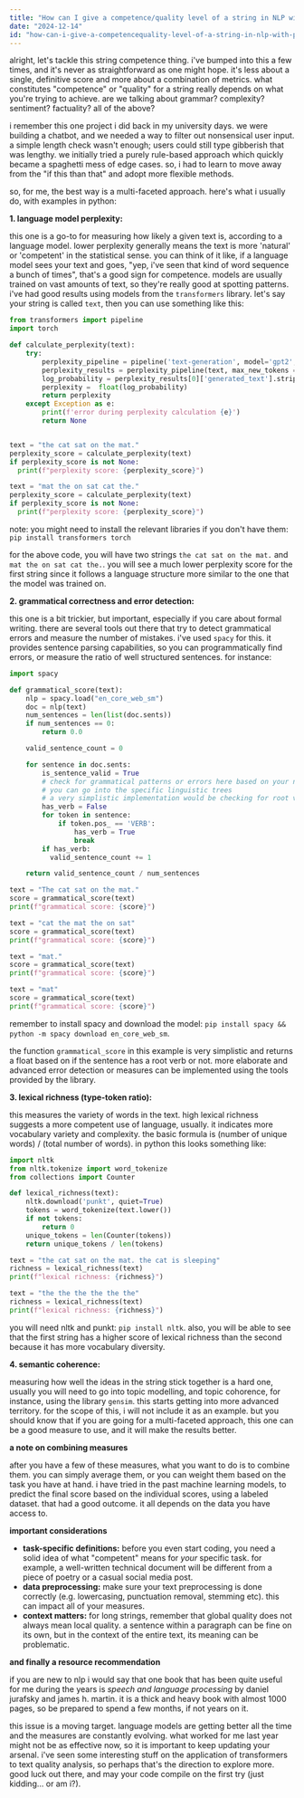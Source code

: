 ```yaml
---
title: "How can I give a competence/quality level of a string in NLP with Python?"
date: "2024-12-14"
id: "how-can-i-give-a-competencequality-level-of-a-string-in-nlp-with-python"
---
```


alright, let's tackle this string competence thing. i've bumped into this a few times, and it's never as straightforward as one might hope. it's less about a single, definitive score and more about a combination of metrics. what constitutes "competence" or "quality" for a string really depends on what you're trying to achieve. are we talking about grammar? complexity? sentiment? factuality? all of the above?

i remember this one project i did back in my university days. we were building a chatbot, and we needed a way to filter out nonsensical user input. a simple length check wasn't enough; users could still type gibberish that was lengthy. we initially tried a purely rule-based approach which quickly became a spaghetti mess of edge cases. so, i had to learn to move away from the "if this than that" and adopt more flexible methods.

so, for me, the best way is a multi-faceted approach. here's what i usually do, with examples in python:

**1. language model perplexity:**

this one is a go-to for measuring how likely a given text is, according to a language model. lower perplexity generally means the text is more 'natural' or 'competent' in the statistical sense. you can think of it like, if a language model sees your text and goes, "yep, i've seen that kind of word sequence a bunch of times", that's a good sign for competence. models are usually trained on vast amounts of text, so they're really good at spotting patterns. i've had good results using models from the `transformers` library. let's say your string is called `text`, then you can use something like this:

```python
from transformers import pipeline
import torch

def calculate_perplexity(text):
    try:
        perplexity_pipeline = pipeline('text-generation', model='gpt2', device = 'cuda' if torch.cuda.is_available() else 'cpu')
        perplexity_results = perplexity_pipeline(text, max_new_tokens = 1)
        log_probability = perplexity_results[0]['generated_text'].strip()
        perplexity =  float(log_probability)
        return perplexity
    except Exception as e:
        print(f'error during perplexity calculation {e}')
        return None


text = "the cat sat on the mat."
perplexity_score = calculate_perplexity(text)
if perplexity_score is not None:
  print(f"perplexity score: {perplexity_score}")

text = "mat the on sat cat the."
perplexity_score = calculate_perplexity(text)
if perplexity_score is not None:
  print(f"perplexity score: {perplexity_score}")
```

note: you might need to install the relevant libraries if you don't have them: `pip install transformers torch`

for the above code, you will have two strings `the cat sat on the mat.` and `mat the on sat cat the.`. you will see a much lower perplexity score for the first string since it follows a language structure more similar to the one that the model was trained on.

**2. grammatical correctness and error detection:**

this one is a bit trickier, but important, especially if you care about formal writing. there are several tools out there that try to detect grammatical errors and measure the number of mistakes. i've used `spacy` for this. it provides sentence parsing capabilities, so you can programmatically find errors, or measure the ratio of well structured sentences. for instance:

```python
import spacy

def grammatical_score(text):
    nlp = spacy.load("en_core_web_sm")
    doc = nlp(text)
    num_sentences = len(list(doc.sents))
    if num_sentences == 0:
        return 0.0

    valid_sentence_count = 0

    for sentence in doc.sents:
        is_sentence_valid = True
        # check for grammatical patterns or errors here based on your needs
        # you can go into the specific linguistic trees
        # a very simplistic implementation would be checking for root verb existance
        has_verb = False
        for token in sentence:
            if token.pos_ == 'VERB':
                has_verb = True
                break
        if has_verb:
          valid_sentence_count += 1

    return valid_sentence_count / num_sentences

text = "The cat sat on the mat."
score = grammatical_score(text)
print(f"grammatical score: {score}")

text = "cat the mat the on sat"
score = grammatical_score(text)
print(f"grammatical score: {score}")

text = "mat."
score = grammatical_score(text)
print(f"grammatical score: {score}")

text = "mat"
score = grammatical_score(text)
print(f"grammatical score: {score}")
```

remember to install spacy and download the model: `pip install spacy && python -m spacy download en_core_web_sm`.

the function `grammatical_score` in this example is very simplistic and returns a float based on if the sentence has a root verb or not. more elaborate and advanced error detection or measures can be implemented using the tools provided by the library.

**3. lexical richness (type-token ratio):**

this measures the variety of words in the text. high lexical richness suggests a more competent use of language, usually. it indicates more vocabulary variety and complexity. the basic formula is (number of unique words) / (total number of words). in python this looks something like:

```python
import nltk
from nltk.tokenize import word_tokenize
from collections import Counter

def lexical_richness(text):
    nltk.download('punkt', quiet=True)
    tokens = word_tokenize(text.lower())
    if not tokens:
        return 0
    unique_tokens = len(Counter(tokens))
    return unique_tokens / len(tokens)

text = "the cat sat on the mat. the cat is sleeping"
richness = lexical_richness(text)
print(f"lexical richness: {richness}")

text = "the the the the the the"
richness = lexical_richness(text)
print(f"lexical richness: {richness}")
```

you will need nltk and punkt: `pip install nltk`. also, you will be able to see that the first string has a higher score of lexical richness than the second because it has more vocabulary diversity.

**4. semantic coherence:**

measuring how well the ideas in the string stick together is a hard one, usually you will need to go into topic modelling, and topic cohorence, for instance, using the library `gensim`. this starts getting into more advanced territory. for the scope of this, i will not include it as an example. but you should know that if you are going for a multi-faceted approach, this one can be a good measure to use, and it will make the results better.

**a note on combining measures**

after you have a few of these measures, what you want to do is to combine them. you can simply average them, or you can weight them based on the task you have at hand. i have tried in the past machine learning models, to predict the final score based on the individual scores, using a labeled dataset. that had a good outcome. it all depends on the data you have access to.

**important considerations**

*   **task-specific definitions:** before you even start coding, you need a solid idea of what "competent" means for *your* specific task. for example, a well-written technical document will be different from a piece of poetry or a casual social media post.
*   **data preprocessing:** make sure your text preprocessing is done correctly (e.g. lowercasing, punctuation removal, stemming etc). this can impact all of your measures.
*   **context matters:** for long strings, remember that global quality does not always mean local quality. a sentence within a paragraph can be fine on its own, but in the context of the entire text, its meaning can be problematic.

**and finally a resource recommendation**

if you are new to nlp i would say that one book that has been quite useful for me during the years is *speech and language processing* by daniel jurafsky and james h. martin. it is a thick and heavy book with almost 1000 pages, so be prepared to spend a few months, if not years on it.

this issue is a moving target. language models are getting better all the time and the measures are constantly evolving. what worked for me last year might not be as effective now, so it is important to keep updating your arsenal. i've seen some interesting stuff on the application of transformers to text quality analysis, so perhaps that's the direction to explore more. good luck out there, and may your code compile on the first try (just kidding... or am i?).
